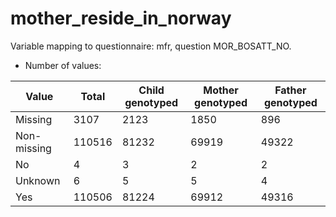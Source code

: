 # mother_reside_in_norway
Variable mapping to questionnaire: mfr, question MOR_BOSATT_NO.
- Number of values:

| Value | Total | Child genotyped | Mother genotyped | Father genotyped |
| ----- | ----- | --------------- | ---------------- | ---------------- |
| Missing | 3107 | 2123 | 1850 | 896 |
| Non-missing | 110516 | 81232 | 69919 | 49322 |
| No | 4 | 3 | 2 |2 |
| Unknown | 6 | 5 | 5 |4 |
| Yes | 110506 | 81224 | 69912 |49316 |



